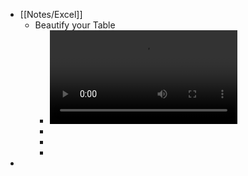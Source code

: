 - [[Notes/Excel]]
	- Beautify your Table
		- ![ExelTableDesign.mp4](../assets/ExelTableDesign_1718806958308_0.mp4)
		-
		-
		-
-